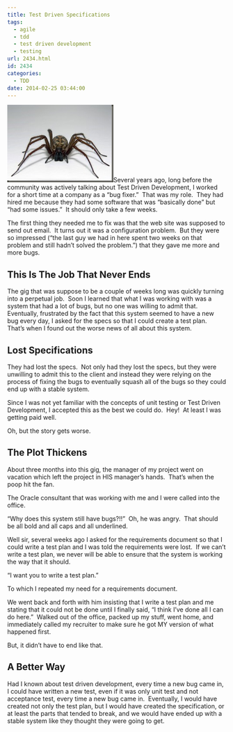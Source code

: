 ```yaml
---
title: Test Driven Specifications
tags:
  - agile
  - tdd
  - test driven development
  - testing
url: 2434.html
id: 2434
categories:
  - TDD
date: 2014-02-25 03:44:00
---
```


![spider](/uploads/2014/02/spider.jpg "spider")Several years ago, long before the community was actively talking about Test Driven Development, I worked for a short time at a company as a “bug fixer.”  That was my role.  They had hired me because they had some software that was “basically done” but “had some issues.”  It should only take a few weeks.

The first thing they needed me to fix was that the web site was supposed to send out email.  It turns out it was a configuration problem.  But they were so impressed (“the last guy we had in here spent two weeks on that problem and still hadn’t solved the problem.”) that they gave me more and more bugs.

This Is The Job That Never Ends
-------------------------------

The gig that was suppose to be a couple of weeks long was quickly turning into a perpetual job.  Soon I learned that what I was working with was a system that had a lot of bugs, but no one was willing to admit that.  Eventually, frustrated by the fact that this system seemed to have a new bug every day, I asked for the specs so that I could create a test plan.  That’s when I found out the worse news of all about this system.

Lost Specifications
-------------------

They had lost the specs.  Not only had they lost the specs, but they were unwilling to admit this to the client and instead they were relying on the process of fixing the bugs to eventually squash all of the bugs so they could end up with a stable system.

Since I was not yet familiar with the concepts of unit testing or Test Driven Development, I accepted this as the best we could do.  Hey!  At least I was getting paid well.

Oh, but the story gets worse.

The Plot Thickens
-----------------

About three months into this gig, the manager of my project went on vacation which left the project in HIS manager’s hands.  That’s when the poop hit the fan.

The Oracle consultant that was working with me and I were called into the office.

“Why does this system still have bugs?!!”  Oh, he was angry.  That should be all bold and all caps and all underlined.

Well sir, several weeks ago I asked for the requirements document so that I could write a test plan and I was told the requirements were lost.  If we can’t write a test plan, we never will be able to ensure that the system is working the way that it should.

“I want you to write a test plan.”

To which I repeated my need for a requirements document.

We went back and forth with him insisting that I write a test plan and me stating that it could not be done until I finally said, “I think I’ve done all I can do here.”  Walked out of the office, packed up my stuff, went home, and immediately called my recruiter to make sure he got MY version of what happened first.

But, it didn’t have to end like that.

A Better Way
------------

Had I known about test driven development, every time a new bug came in, I could have written a new test, even if it was only unit test and not acceptance test, every time a new bug came in.  Eventually, I would have created not only the test plan, but I would have created the specification, or at least the parts that tended to break, and we would have ended up with a stable system like they thought they were going to get.
